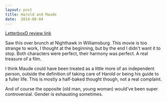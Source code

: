```yaml
---
layout: post
title: Harold and Maude 
date:  2014-08-04 
---
```

 
[LetterboxD review link](http://letterboxd.com/samarthbhaskar/film/harold-and-maude/)

 Saw this over brunch at Nighthawk in Williamsburg. This movie is too strange to work, I thought at the beginning, but by the end I didn't want it to stop. Both characters were perfect, their harmony was perfect. A real treasure of a film.

I think Maude could have been treated as a little more of an independent person, outside the definition of taking care of Harold or being his guide to a fuller life. This is mostly a half-baked thought though, not a real complaint. 

And of course the opposite (old man, young woman) would've been super controversial. Gender is exhausting sometimes. 
